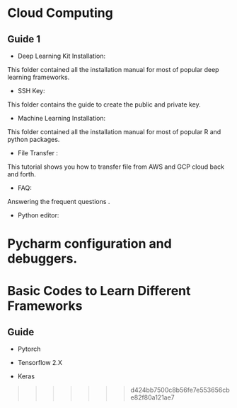 # Cloud Computing 

## Guide 1

* Deep Learning Kit Installation:

This folder contained all the installation manual for most of popular deep learning frameworks.

* SSH Key:

This folder contains the guide to create the public and private key.

* Machine Learning Installation:

This folder contained all the installation manual for most of popular R and python packages.

* File Transfer :

This tutorial shows you how to transfer file from AWS and GCP cloud back and forth.

* FAQ:

Answering the frequent questions .

* Python editor:

Pycharm configuration and debuggers.
=======
# Basic Codes to Learn Different Frameworks

## Guide

* Pytorch

* Tensorflow 2.X

* Keras
>>>>>>> d424bb7500c8b56fe7e553656cbe82f80a121ae7

